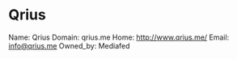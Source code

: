 
# Qrius

Name: Qrius
Domain: qrius.me
Home: http://www.qrius.me/
Email: info@qrius.me
Owned_by: Mediafed
